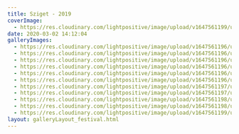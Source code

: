 ```yaml
---
title: Sziget - 2019
coverImage:
  - https://res.cloudinary.com/lightpositive/image/upload/v1647561199/uploads/Sziget%20-%202019/Sziget9.jpg
date: 2020-03-02 14:12:04
galleryImages: 
  - https://res.cloudinary.com/lightpositive/image/upload/v1647561196/uploads/Sziget%20-%202019/Sziget8.jpg
  - https://res.cloudinary.com/lightpositive/image/upload/v1647561196/uploads/Sziget%20-%202019/Sziget6.jpg
  - https://res.cloudinary.com/lightpositive/image/upload/v1647561196/uploads/Sziget%20-%202019/Sziget2.jpg
  - https://res.cloudinary.com/lightpositive/image/upload/v1647561196/uploads/Sziget%20-%202019/Sziget3.jpg
  - https://res.cloudinary.com/lightpositive/image/upload/v1647561196/uploads/Sziget%20-%202019/Sziget4.jpg
  - https://res.cloudinary.com/lightpositive/image/upload/v1647561196/uploads/Sziget%20-%202019/sziget5.jpg
  - https://res.cloudinary.com/lightpositive/image/upload/v1647561197/uploads/Sziget%20-%202019/Sziget1.jpg
  - https://res.cloudinary.com/lightpositive/image/upload/v1647561197/uploads/Sziget%20-%202019/Sziget.jpg
  - https://res.cloudinary.com/lightpositive/image/upload/v1647561198/uploads/Sziget%20-%202019/Sziget7.jpg
  - https://res.cloudinary.com/lightpositive/image/upload/v1647561198/uploads/Sziget%20-%202019/Sziget10.jpg
  - https://res.cloudinary.com/lightpositive/image/upload/v1647561199/uploads/Sziget%20-%202019/Sziget9.jpg
layout: galleryLayout_festival.html
---
```

